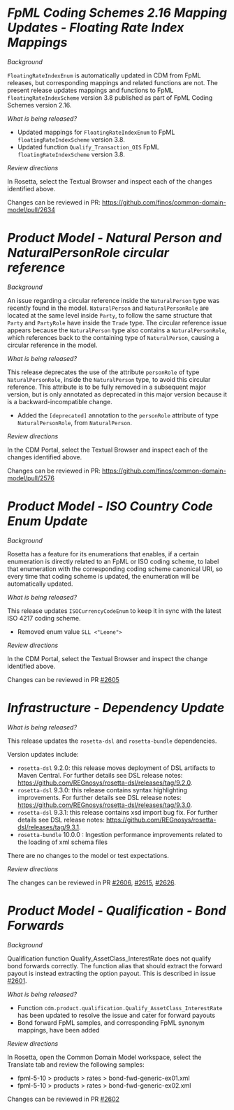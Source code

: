 # _FpML Coding Schemes 2.16 Mapping Updates - Floating Rate Index Mappings_

_Background_

`FloatingRateIndexEnum` is automatically updated in CDM from FpML releases, but corresponding mappings and related functions are not. The present release updates mappings and functions to FpML `floatingRateIndexScheme` version 3.8 published as part of FpML Coding Schemes version 2.16.

_What is being released?_

- Updated mappings for `FloatingRateIndexEnum` to FpML `floatingRateIndexScheme` version 3.8.
- Updated function `Qualify_Transaction_OIS` FpML `floatingRateIndexScheme` version 3.8.

_Review directions_

In Rosetta, select the Textual Browser and inspect each of the changes identified above.

Changes can be reviewed in PR: https://github.com/finos/common-domain-model/pull/2634

# _Product Model - Natural Person and NaturalPersonRole circular reference_

_Background_

An issue regarding a circular reference inside the `NaturalPerson` type was recently found in the model.
`NaturalPerson` and `NaturalPersonRole` are located at the same level inside `Party`, to follow the same structure that `Party` and `PartyRole` have inside the `Trade` type. The circular reference issue appears because the `NaturalPerson` type also contains a `NaturalPersonRole`, which references back to the containing type of `NaturalPerson`, causing a circular reference in the model.

_What is being released?_

This release deprecates the use of the attribute `personRole` of type `NaturalPersonRole`, inside the `NaturalPerson` type, to avoid this circular reference. This attribute is to be fully removed in a subsequent major version, but is only annotated as deprecated in this major version because it is a backward-incompatible change.

- Added the `[deprecated]` annotation to the `personRole` attribute of type `NaturalPersonRole`, from `NaturalPerson`.

_Review directions_

In the CDM Portal, select the Textual Browser and inspect each of the changes identified above.

Changes can be reviewed in PR: https://github.com/finos/common-domain-model/pull/2576

# _Product Model - ISO Country Code Enum Update_

_Background_

Rosetta has a feature for its enumerations that enables, if a certain enumeration is directly related to an FpML or ISO coding scheme, to label that enumeration with the corresponding coding scheme canonical URI, so every time that coding scheme is updated, the enumeration will be automatically updated.

_What is being released?_

This release updates `ISOCurrencyCodeEnum` to keep it in sync with the latest ISO 4217 coding scheme.

* Removed enum value `SLL <"Leone">`

_Review directions_

In the CDM Portal, select the Textual Browser and inspect the change identified above.

Changes can be reviewed in PR [#2605](https://github.com/finos/common-domain-model/pull/2605)

# *Infrastructure - Dependency Update*

_What is being released?_

This release updates the `rosetta-dsl` and `rosetta-bundle` dependencies.

Version updates include:
- `rosetta-dsl` 9.2.0: this release moves deployment of DSL artifacts to Maven Central. For further details see DSL release notes: https://github.com/REGnosys/rosetta-dsl/releases/tag/9.2.0.
- `rosetta-dsl` 9.3.0: this release contains syntax highlighting improvements. For further details see DSL release notes: https://github.com/REGnosys/rosetta-dsl/releases/tag/9.3.0.
- `rosetta-dsl` 9.3.1: this release contains xsd import bug fix. For further details see DSL release notes: https://github.com/REGnosys/rosetta-dsl/releases/tag/9.3.1.
- `rosetta-bundle` 10.0.0 : Ingestion performance improvements related to the loading of xml schema files

There are no changes to the model or test expectations.

_Review directions_

The changes can be reviewed in PR [#2606](https://github.com/finos/common-domain-model/pull/2606), [#2615](https://github.com/finos/common-domain-model/pull/2615), [#2626](https://github.com/finos/common-domain-model/pull/2625).

# _Product Model - Qualification - Bond Forwards_

_Background_

Qualification function Qualify_AssetClass_InterestRate does not qualify bond forwards correctly. The function alias that should extract the forward payout is instead extracting the option payout. This is described in issue [#2601](https://github.com/finos/common-domain-model/issues/2601).

_What is being released?_

* Function `cdm.product.qualification.Qualify_AssetClass_InterestRate` has been updated to resolve the issue and cater for forward payouts
* Bond forward FpML samples, and corresponding FpML synonym mappings, have been added

_Review directions_

In Rosetta, open the Common Domain Model workspace, select the Translate tab and review the following samples:

* fpml-5-10 > products > rates > bond-fwd-generic-ex01.xml
* fpml-5-10 > products > rates > bond-fwd-generic-ex02.xml

Changes can be reviewed in PR [#2602](https://github.com/finos/common-domain-model/pull/2602)
